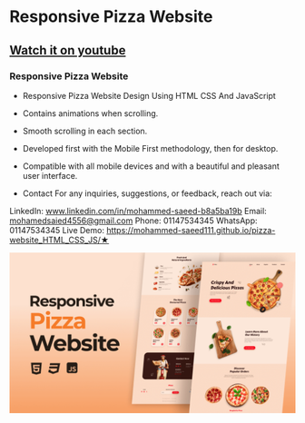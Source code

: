 # Responsive Pizza Website
## [Watch it on youtube](https://youtu.be/02fqr3OY1VM)
### Responsive Pizza Website

- Responsive Pizza Website Design Using HTML CSS And JavaScript
- Contains animations when scrolling.
- Smooth scrolling in each section.
- Developed first with the Mobile First methodology, then for desktop.
- Compatible with all mobile devices and with a beautiful and pleasant user interface.

- Contact
For any inquiries, suggestions, or feedback, reach out via:

LinkedIn: www.linkedin.com/in/mohammed-saeed-b8a5ba19b
Email: mohamedsaied4556@gmail.com
Phone: 01147534345
WhatsApp: 01147534345
Live Demo: https://mohammed-saeed111.github.io/pizza-website_HTML_CSS_JS/★


![preview img](/preview.png)
